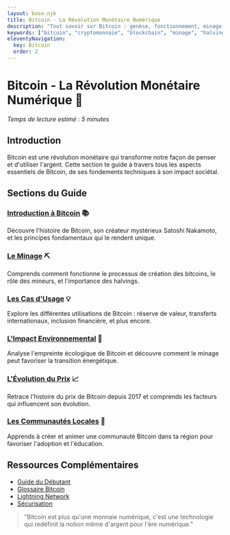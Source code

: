 ```yaml
---
layout: base.njk
title: Bitcoin - La Révolution Monétaire Numérique
description: "Tout savoir sur Bitcoin : genèse, fonctionnement, minage, cas d'usage, impact environnemental, évolution du prix et perspectives."
keywords: ["bitcoin", "cryptomonnaie", "blockchain", "minage", "halving", "réserve de valeur", "transferts internationaux", "inflation", "prix bitcoin", "énergie", "satoshi nakamoto"]
eleventyNavigation:
  key: Bitcoin
  order: 2
---
```


# Bitcoin - La Révolution Monétaire Numérique 💎

*Temps de lecture estimé : 5 minutes*

## Introduction

Bitcoin est une révolution monétaire qui transforme notre façon de penser et d'utiliser l'argent. Cette section te guide à travers tous les aspects essentiels de Bitcoin, de ses fondements techniques à son impact sociétal.

## Sections du Guide

### [Introduction à Bitcoin](/bitcoin/introduction/) 📚
Découvre l'histoire de Bitcoin, son créateur mystérieux Satoshi Nakamoto, et les principes fondamentaux qui le rendent unique.

### [Le Minage](/bitcoin/minage/) ⛏️
Comprends comment fonctionne le processus de création des bitcoins, le rôle des mineurs, et l'importance des halvings.

### [Les Cas d'Usage](/bitcoin/cas-usage/) 💡
Explore les différentes utilisations de Bitcoin : réserve de valeur, transferts internationaux, inclusion financière, et plus encore.

### [L'Impact Environnemental](/bitcoin/impact-environnemental/) 🌱
Analyse l'empreinte écologique de Bitcoin et découvre comment le minage peut favoriser la transition énergétique.

### [L'Évolution du Prix](/bitcoin/evolution-prix/) 📈
Retrace l'histoire du prix de Bitcoin depuis 2017 et comprends les facteurs qui influencent son évolution.

### [Les Communautés Locales](/bitcoin/communautes-locales/) 🤝
Apprends à créer et animer une communauté Bitcoin dans ta région pour favoriser l'adoption et l'éducation.

## Ressources Complémentaires

- [Guide du Débutant](/getting-started/)
- [Glossaire Bitcoin](/glossary/)
- [Lightning Network](/lightning-network/)
- [Sécurisation](/securisation/)

> "Bitcoin est plus qu'une monnaie numérique, c'est une technologie qui redéfinit la notion même d'argent pour l'ère numérique." 